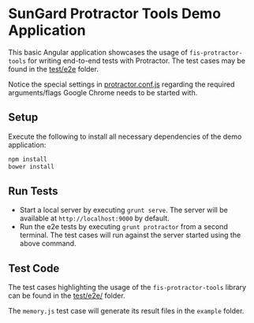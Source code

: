 # SunGard Protractor Tools Demo Application

This basic Angular application showcases the usage of `fis-protractor-tools` for writing end-to-end tests with Protractor.
The test cases may be found in the [test/e2e](test/e2e) folder.

Notice the special settings in [protractor.conf.js](protractor.conf.js) regarding the required arguments/flags Google Chrome needs to be started with.

## Setup

Execute the following to install all necessary dependencies of the demo application:

```bash
npm install
bower install
```

## Run Tests

- Start a local server by executing `grunt serve`. The server will be available at `http://localhost:9000` by default.
- Run the e2e tests by executing `grunt protractor` from a second terminal. The test cases will run against the server started using the above command.

## Test Code

The test cases highlighting the usage of the `fis-protractor-tools` library can be found in the [test/e2e/](test/e2e) folder.

The `memory.js` test case will generate its result files in the `example` folder.
